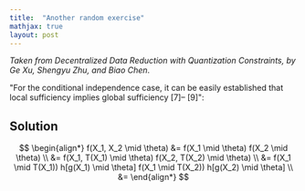 ```yaml
---
title:  "Another random exercise"
mathjax: true
layout: post
---
```


*Taken from Decentralized Data Reduction with Quantization
Constraints, by Ge Xu, Shengyu Zhu, and Biao Chen*. 

"For the conditional independence case, it can be easily established that local sufficiency implies global sufficiency [7]–
[9]":


## Solution

$$
\begin{align*}
f(X_1, X_2 \mid \theta) &= f(X_1 \mid \theta) f(X_2 \mid \theta) \\
&= f(X_1, T(X_1) \mid \theta) f(X_2, T(X_2)  \mid \theta) \\
&= f(X_1 \mid T(X_1)) h[g(X_1) \mid \theta] f(X_1 \mid T(X_2)) h[g(X_2) \mid \theta] \\
&= 
\end{align*}
$$
